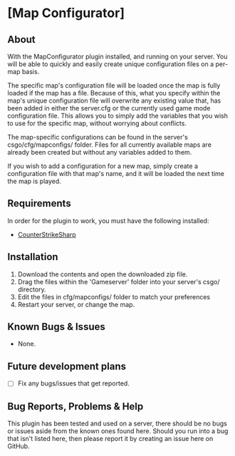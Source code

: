 # [Map Configurator]
## About
With the MapConfigurator plugin installed, and running on your server. 
You will be able to quickly and easily create unique configuration files on a per-map basis.

The specific map's configuration file will be loaded once the map is fully loaded if the map has a file.
Because of this, what you specify within the map's unique configuration file will overwrite any existing value that, has been added in either the server.cfg or the currently used game mode configuration file.
This allows you to simply add the variables that you wish to use for the specific map, without worrying about conflicts.

The map-specific configurations can be found in the server's csgo/cfg/mapconfigs/ folder.
Files for all currently available maps are already been created but without any variables added to them.

If you wish to add a configuration for a new map, simply create a configuration file with that map's name, and it will be loaded the next time the map is played.


## Requirements
In order for the plugin to work, you must have the following installed:
- [CounterStrikeSharp](https://docs.cssharp.dev/guides/getting-started/) 


## Installation
1) Download the contents and open the downloaded zip file.
2) Drag the files within the 'Gameserver' folder into your server's csgo/ directory.
3) Edit the files in cfg/mapconfigs/ folder to match your preferences
4) Restart your server, or change the map.


## Known Bugs & Issues
- None.


## Future development plans
- [ ] Fix any bugs/issues that get reported.


## Bug Reports, Problems & Help
This plugin has been tested and used on a server, there should be no bugs or issues aside from the known ones found here.
Should you run into a bug that isn't listed here, then please report it by creating an issue here on GitHub.
